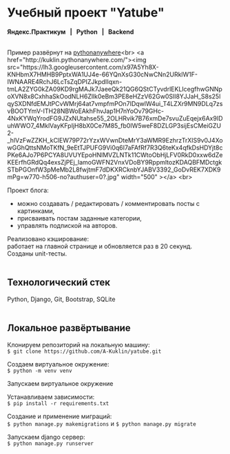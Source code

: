# Учебный проект "Yatube"<br>
<b>Яндекс.Практикум   |   Python   |   Backend</b>
<br><br>

Пример развёрнут на [pythonanywhere](http://kuklin.pythonanywhere.com/ "http://kuklin.pythonanywhere.com/")<br>
<a href="http://kuklin.pythonanywhere.com/"><img src="https://lh3.googleusercontent.com/x97A5Yh8X-KNHbmX7HMHB9PptxWA1UJ4e-66YQnXsG30cNwCNn2URklW1F-IWNAARE4RchJ6LcTsZqDPIZJkpdIIqxn-tmLA2ZYG0kZA09KD9rgMAJk7JaeeQk21QG6QStCTyvdrlEKLIcegfhwGNNpoXVN8x8CxhhaSkOodNLH6Zllk0eBm3PE8eHZzV62Gw0SlI8YJJaH_S8s25lqySXDNfdEMJtPCvWMrj64at7vmpfmPOn7IDqwlW4ui_T4LZXr9MN9DLq7zsvBOOTYmV-ITH28NBWoEAkhFhvJap1H7nYoOv79GHc-4NxKYWqYrodFG9JZxNUtahse55_2OLHRvik7B76xmDe7svuZuEqejx6Ax9IDuhWWO7_4MklVayKFpIjH8bX0Ce7M85_fb0IW5weF8DZLGP3sijEsCMeiGZU2-_hlVzFwZZKH_kClEW79P72rYzxWVwnDteMrY3aWMR9EzhrzTrXIS9v0J4XowGGhQttsNMoTKfN_9eEtTJPUFG9Vi0q6I7aFAfRf7R3Q6teKx4qfkDsHDYjt8cPKe6AJo7P6PCYA8UVUYEpoHNlMVZLNTk11CWtoObHjLFV0RkD0xxw6dZeKEErfhGRdQq4exsZjPEj_lamoGWFN2VnxVDoBY9RppmltozKDAQBFMDctgkSTbPGOnfW3pMeMb2L8fwjtmF7dDKXRCknbYJABV3392_GoDvREK7XDK9mPg=w770-h506-no?authuser=0?.jpg" width="500" ></a>
<br>

Проект блога: 
- можно создавать / редактировать / комментировать посты с картинками, 
- присваивать постам заданные категории, 
- управлять подпиской на авторов.<br>

Реализовано кэширование:<br>
работает на главной странице и обновляется раз в 20 секунд.<br> 
Созданы unit-тесты.
<br><br>

## Технологический стек
Python, Django, Git, Bootstrap, SQLite
<br><br>

## Локальное развёртывание
Клонируем репозиторий на локальную машину:<br>
```$ git clone https://github.com/A-Kuklin/yatube.git```

Создаем виртуальное окружение:<br>
 ```$ python -m venv venv```

Запускаем виртуальное окружение<br>

Устанавливаем зависимости:<br>
```$ pip install -r requirements.txt```

Создание и применение миграций:<br>
```$ python manage.py makemigrations``` и ```$ python manage.py migrate```

Запускаем django сервер:<br>
```$ python manage.py runserver```
